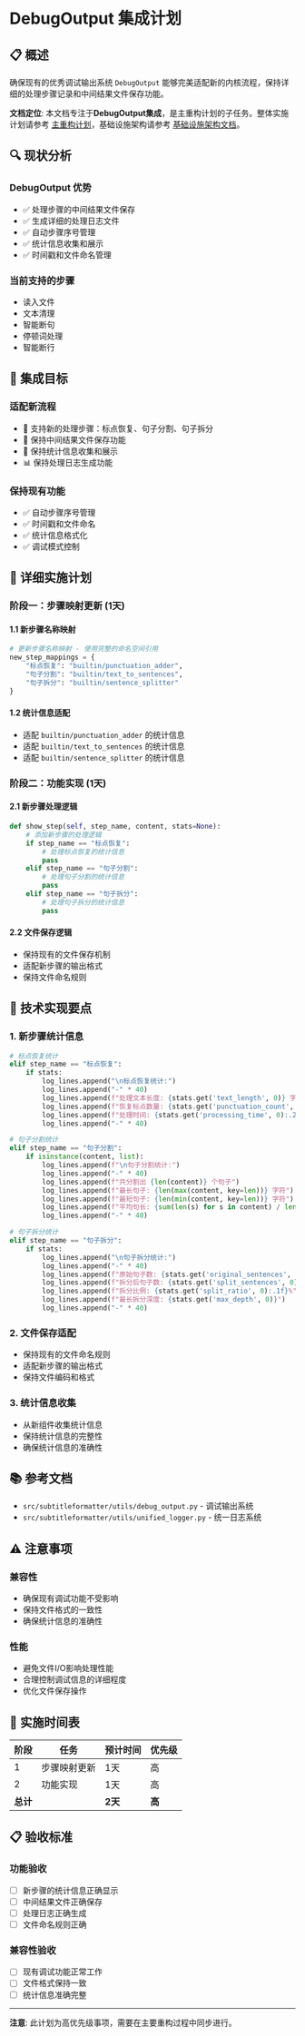 # DebugOutput 集成计划

## 📋 概述

确保现有的优秀调试输出系统 `DebugOutput` 能够完美适配新的内核流程，保持详细的处理步骤记录和中间结果文件保存功能。

**文档定位**: 本文档专注于**DebugOutput集成**，是主重构计划的子任务。整体实施计划请参考 [主重构计划](src_refactor_plan.md)，基础设施架构请参考 [基础设施架构文档](infrastructure_architecture.md)。

## 🔍 现状分析

### DebugOutput 优势
- ✅ 处理步骤的中间结果文件保存
- ✅ 生成详细的处理日志文件
- ✅ 自动步骤序号管理
- ✅ 统计信息收集和展示
- ✅ 时间戳和文件命名管理

### 当前支持的步骤
- 读入文件
- 文本清理
- 智能断句
- 停顿词处理
- 智能断行

## 🎯 集成目标

### 适配新流程
- 🔄 支持新的处理步骤：标点恢复、句子分割、句子拆分
- 📁 保持中间结果文件保存功能
- 🎯 保持统计信息收集和展示
- 📊 保持处理日志生成功能

### 保持现有功能
- ✅ 自动步骤序号管理
- ✅ 时间戳和文件命名
- ✅ 统计信息格式化
- ✅ 调试模式控制

## 📝 详细实施计划

### 阶段一：步骤映射更新 (1天)

#### 1.1 新步骤名称映射
```python
# 更新步骤名称映射 - 使用完整的命名空间引用
new_step_mappings = {
    "标点恢复": "builtin/punctuation_adder",
    "句子分割": "builtin/text_to_sentences", 
    "句子拆分": "builtin/sentence_splitter"
}
```

#### 1.2 统计信息适配
- 适配 `builtin/punctuation_adder` 的统计信息
- 适配 `builtin/text_to_sentences` 的统计信息
- 适配 `builtin/sentence_splitter` 的统计信息

### 阶段二：功能实现 (1天)

#### 2.1 新步骤处理逻辑
```python
def show_step(self, step_name, content, stats=None):
    # 添加新步骤的处理逻辑
    if step_name == "标点恢复":
        # 处理标点恢复的统计信息
        pass
    elif step_name == "句子分割":
        # 处理句子分割的统计信息
        pass
    elif step_name == "句子拆分":
        # 处理句子拆分的统计信息
        pass
```

#### 2.2 文件保存逻辑
- 保持现有的文件保存机制
- 适配新步骤的输出格式
- 保持文件命名规则

## 🔧 技术实现要点

### 1. 新步骤统计信息
```python
# 标点恢复统计
elif step_name == "标点恢复":
    if stats:
        log_lines.append("\n标点恢复统计:")
        log_lines.append("-" * 40)
        log_lines.append(f"处理文本长度: {stats.get('text_length', 0)} 字符")
        log_lines.append(f"恢复标点数量: {stats.get('punctuation_count', 0)} 个")
        log_lines.append(f"处理时间: {stats.get('processing_time', 0):.2f} 秒")
        log_lines.append("-" * 40)

# 句子分割统计
elif step_name == "句子分割":
    if isinstance(content, list):
        log_lines.append(f"\n句子分割统计:")
        log_lines.append("-" * 40)
        log_lines.append(f"共分割出 {len(content)} 个句子")
        log_lines.append(f"最长句子: {len(max(content, key=len))} 字符")
        log_lines.append(f"最短句子: {len(min(content, key=len))} 字符")
        log_lines.append(f"平均句长: {sum(len(s) for s in content) / len(content):.1f} 字符")
        log_lines.append("-" * 40)

# 句子拆分统计
elif step_name == "句子拆分":
    if stats:
        log_lines.append("\n句子拆分统计:")
        log_lines.append("-" * 40)
        log_lines.append(f"原始句子数: {stats.get('original_sentences', 0)}")
        log_lines.append(f"拆分后句子数: {stats.get('split_sentences', 0)}")
        log_lines.append(f"拆分比例: {stats.get('split_ratio', 0):.1f}%")
        log_lines.append(f"最长拆分深度: {stats.get('max_depth', 0)}")
        log_lines.append("-" * 40)
```

### 2. 文件保存适配
- 保持现有的文件命名规则
- 适配新步骤的输出格式
- 保持文件编码和格式

### 3. 统计信息收集
- 从新组件收集统计信息
- 保持统计信息的完整性
- 确保统计信息的准确性

## 📚 参考文档

- `src/subtitleformatter/utils/debug_output.py` - 调试输出系统
- `src/subtitleformatter/utils/unified_logger.py` - 统一日志系统

## ⚠️ 注意事项

### 兼容性
- 确保现有调试功能不受影响
- 保持文件格式的一致性
- 确保统计信息的准确性

### 性能
- 避免文件I/O影响处理性能
- 合理控制调试信息的详细程度
- 优化文件保存操作

## 🚀 实施时间表

| 阶段 | 任务 | 预计时间 | 优先级 |
|------|------|----------|--------|
| 1 | 步骤映射更新 | 1天 | 高 |
| 2 | 功能实现 | 1天 | 高 |
| **总计** | | **2天** | **高** |

## 📋 验收标准

### 功能验收
- [ ] 新步骤的统计信息正确显示
- [ ] 中间结果文件正确保存
- [ ] 处理日志正确生成
- [ ] 文件命名规则正确

### 兼容性验收
- [ ] 现有调试功能正常工作
- [ ] 文件格式保持一致
- [ ] 统计信息准确完整

---

**注意**: 此计划为高优先级事项，需要在主要重构过程中同步进行。
